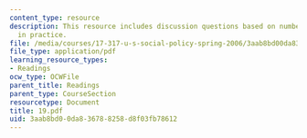 ```yaml
---
content_type: resource
description: This resource includes discussion questions based on number of policies
  in practice.
file: /media/courses/17-317-u-s-social-policy-spring-2006/3aab8bd00da836788258d8f03fb78612_19.pdf
file_type: application/pdf
learning_resource_types:
- Readings
ocw_type: OCWFile
parent_title: Readings
parent_type: CourseSection
resourcetype: Document
title: 19.pdf
uid: 3aab8bd0-0da8-3678-8258-d8f03fb78612
---
```

